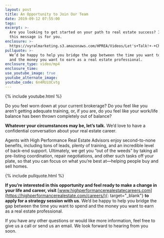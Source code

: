 ```yaml
---
layout: post
title: An Opportunity to Join Our Team
date: 2019-09-12 07:55:00
tags:
excerpt: >-
  Are you looking to get started on your path to real estate success? If so,
  this message is for you.
enclosure: >-
  https://vyralmarketing.s3.amazonaws.com/HPREA/Videos/Let's+Talk!+-+Charlotte+Real+Estate+Agent.mp4
pullquote: >-
  We’d be happy to help you bridge the gap between the time you want to spend
  and the money you want to earn as a real estate professional.
enclosure_type: video/mp4
enclosure_time:
use_youtube_image: true
youtube_alternate_image:
youtube_code: 6n4RUiUCvtg
---
```


{% include youtube.html %}

Do you feel worn down at your current brokerage? Do you feel like you aren’t getting adequate training, or, if you are, do you feel like your work/life balance has been thrown completely out of balance?&nbsp;

**Whatever your circumstances may be, let’s talk.** We’d love to have a confidential conversation about your real estate career.&nbsp;

Agents with High Performance Real Estate Advisors enjoy second-to-none benefits, including tons of leads, plenty of training, and an incredible level of back-end support. Ultimately, we get you “out of the weeds” by taking all pre-listing coordination, repair negotiations, and other such tasks off your plate, so that you can focus on what you’re best at—helping people buy and sell homes.&nbsp;

{% include pullquote.html %}

**If you’re interested in this opportunity and feel ready to make a change in your life and career, visit** [www.highperformancerealestatecareers.com](https://highperformancerealestate.com/careers/){: target="_blank"} **to apply for a strategy session with us**. We’d be happy to help you bridge the gap between the time you want to spend and the money you want to earn as a real estate professional.

If you have any other questions or would like more information, feel free to give us a call or send us an email. We look forward to hearing from you soon.<br>&nbsp;

&nbsp;